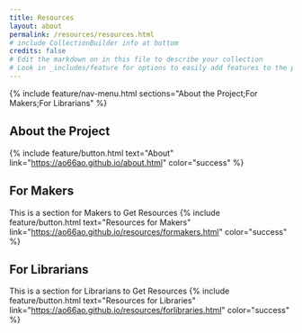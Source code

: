 ```yaml
---
title: Resources
layout: about
permalink: /resources/resources.html
# include CollectionBuilder info at bottom
credits: false
# Edit the markdown on in this file to describe your collection
# Look in _includes/feature for options to easily add features to the page
---
```


{% include feature/nav-menu.html sections="About the Project;For Makers;For Librarians" %}

## About the Project

{% include feature/button.html text="About" link="https://ao66ao.github.io/about.html" color="success" %}

## For Makers
This is a section for Makers to Get Resources
{% include feature/button.html text="Resources for Makers" link="https://ao66ao.github.io/resources/formakers.html" color="success" %}


## For Librarians

This is a section for Librarians to Get Resources
{% include feature/button.html text="Resources for Libraries" link="https://ao66ao.github.io/resources/forlibraries.html" color="success" %}
